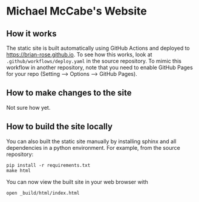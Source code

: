 # Michael McCabe's Website


## How it works

The static site is built automatically using GitHub Actions and deployed to https://brian-rose.github.io.
To see how this works, look at `.github/workflows/deploy.yaml` in the source repository.
To mimic this workflow in another repository, note that you need to enable GitHub Pages
for your repo (Setting --> Options --> GitHub Pages).


## How to make changes to the site

Not sure how yet.


## How to build the site locally

You can also built the static site manually by installing sphinx and all dependencies in a python environment. For example, from the source repository:
```
pip install -r requirements.txt
make html
```

You can now view the built site in your web browser with
```
open _build/html/index.html
```
